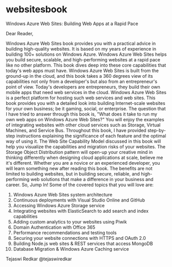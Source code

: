 websitesbook
============
Windows Azure Web Sites: Building Web Apps at a Rapid Pace

Dear Reader,

Windows Azure Web Sites book provides you with a practical advice in building high-quality websites. It is based on my years of experience in building 100+ solutions on Windows Azure. Windows Azure Web Sites helps you build secure, scalable, and high-performing websites at a rapid pace like no other platform. 
This book dives deep into these core capabilities that today's web apps must have.  Windows Azure Web Sites is built from the ground-up in the cloud, and this book takes a 360 degrees view of its capabilities not only from a developer's but also from an entrepreneur's point of view. Today's developers are entrepreneurs, they build their own mobile apps that need web services in the cloud. Windows Azure Web Sites is a perfect platform for hosting such web services and web sites. This book provides you with a detailed look into building Internet-scale websites for your own business; be it gaming, social, or enterprise.
The question that I have tried to answer through this book is, "What does it take to run my own web apps on Windows Azure Web Sites?"
You will enjoy the examples of integrating websites with other cloud services such as Storage, Virtual Machines, and Service Bus. Throughout this book, I have provided step-by-step instructions explaining the significance of each feature and the optimal way of using it. The Web Site Capability Model discussed in this book will help you visualize the capabilities and migration risks of your websites. The Storage Object Distribution pattern will open-up your creative mind in thinking differently when designing cloud applications at scale, believe me it's different.
Whether you are a novice or an experienced developer, you will learn something new after reading this book. The benefits are not limited to building websites, but in building secure, reliable, and high-performing web solutions that make a difference in your business and career. So, Jump In!
Some of the covered topics that you will love are:

1)	Windows Azure Web Sites system architecture
2)	Continuous deployments with Visual Studio Online and GitHub
3)	Accessing Windows Azure Storage service
4)	Integrating websites with ElasticSearch to add search and index capabilities
5)	Adding custom analytics to your websites using Piwik
6)	Domain Authentication with Office 365
7)	Performance recommendations and testing tools
8)	Securing your website connections with HTTPS and OAuth 2.0
9)	Building Node.js web sites & REST services that access MongoDB
10)	Database Migration & Windows Azure Caching service


Tejaswi Redkar
@tejaswiredkar
